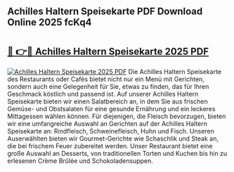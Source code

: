 ## Achilles Haltern Speisekarte PDF Download Online 2025 fcKq4

# <h2><a href="http://gc9ohr.nevu.top/?p=Achilles+Haltern+Speisekarte">🔗 👉🔴 Achilles Haltern Speisekarte 2025 PDF</a></h2>

[![Achilles Haltern Speisekarte 2025 PDF](https://i.imgur.com/dBaPXMq.png)](http://gc9ohr.nevu.top/?p=Achilles+Haltern+Speisekarte)
Die Achilles Haltern Speisekarte des Restaurants oder Cafés bietet nicht nur ein Menü mit Gerichten, sondern auch eine Gelegenheit für Sie, etwas zu finden, das für Ihren Geschmack köstlich und passend ist. Auf unserer Achilles Haltern Speisekarte bieten wir einen Salatbereich an, in dem Sie aus frischen Gemüse- und Obstsalaten für eine gesunde Ernährung und ein leckeres Mittagessen wählen können. Für diejenigen, die Fleisch bevorzugen, bieten wir eine umfangreiche Auswahl an Gerichten auf der Achilles Haltern Speisekarte an: Rindfleisch, Schweinefleisch, Huhn und Fisch. Unseren Auserwählten bieten wir Gourmet-Gerichte wie Schaschlik und Steak an, die bei frischem Feuer zubereitet werden. Unser Restaurant bietet eine große Auswahl an Desserts, von traditionellen Torten und Kuchen bis hin zu erlesenen Crème Brûlée und Schokoladensuppen.
